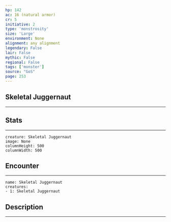 ```yaml
---
hp: 142
ac: 16 (natural armor)
cr: 5
initiative: 2
type: 'monstrosity'    
size: 'Large'
environment: None
alignment: any alignment
legendary: False
lair: False
mythic: False
regional: False
tags: ['monster']
source: "GoS"
page: 253
---
```


## Skeletal Juggernaut
---



## Stats
---

```statblock
creature: Skeletal Juggernaut
image: None
columnHeight: 500
columnWidth: 500
```

## Encounter
---

```encounter-table
name: Skeletal Juggernaut
creatures:
- 1: Skeletal Juggernaut
```

## Description
---




